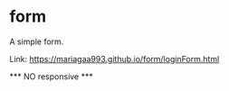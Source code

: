 # form

A simple form.

Link: https://mariagaa993.github.io/form/loginForm.html

*** NO responsive ***
